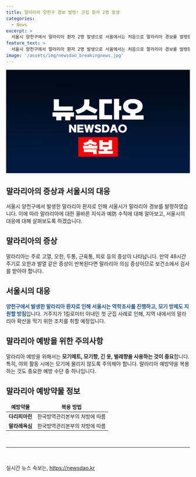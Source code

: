 ```yaml
---
title: 말라리아 양천구 경보 발령! 군집 환자 2명 발생
categories:
  - News
excerpt: >
  서울시 양천구에서 말라리아 환자 2명 발생으로 서울에서는 처음으로 말라리아 경보를 발령했습니다. 환자들은 증상 발생 간격이 2주 이내이고, 거주지가 가까운 첫 군집 사례입니다. 서울시는 역학조사와 모기 방제를 실시하며, 의심 증상이 있을 경우 보건소에서 검사 받을 수 있도록 안내했습니다. (150자)
feature_text: >
  서울시 양천구에서 말라리아 환자 2명 발생으로 서울에서는 처음으로 말라리아 경보를 발령했습니다. 환자들은 증상 발생 간격이 2주 이내이고, 거주지가 가까운 첫 군집 사례입니다. 서울시는 역학조사와 모기 방제를 실시하며, 의심 증상이 있을 경우 보건소에서 검사 받을 수 있도록 안내했습니다. (150자)
image: '/assets/img/newsdao_breakingnews.jpg'
---
```


<p><img src="/assets/img/newsdao_breakingnews.jpg" alt="ontimetimes 속보" /></p>

<h2>말라리아의 증상과 서울시의 대응</h2>

<p data-ke-size="size16">서울시 양천구에서 발생한 말라리아 환자로 인해 서울시가 말라리아 경보를 발령하였습니다. 이에 따라 말라리아에 대한 올바른 지식과 예防 수칙에 대해 알아보고, 서울시의 대응에 대해 살펴보도록 하겠습니다.</p>

<h2 data-ke-size="size26">말라리아의 증상</h2>

<p data-ke-size="size16">말라리아는 주로 고열, 오한, 두통, 근육통, 피로 등의 증상이 나타납니다. 만약 48시간 주기로 오한과 발열 같은 증상이 반복된다면 말라리아 의심 증상이므로 보건소에서 검사를 받아야 합니다.</p>

<h2 data-ke-size="size26">서울시의 대응</h2>

<p data-ke-size="size16"><b><span style="color: #1a5490;">양천구에서 발생한 말라리아 환자로 인해 서울시는 역학조사를 진행하고, 모기 방제도 지원할 방침</span></b>입니다. 거주지가 1킬로미터 이내인 첫 군집 사례로 인해, 지역 내에서의 말라리아 확산을 막기 위한 조치를 취할 예정입니다.</p>

<h2 data-ke-size="size26">말라리아 예방을 위한 주의사항</h2>

<p data-ke-size="size16">말라리아 예방을 위해서는 <b>모기매트, 모기향, 긴 옷, 벌레향을 사용하는 것이 중요</b>합니다. 특히, 야외 활동 시에는 모기에 물리지 않도록 주의해야 합니다. 말라리아 예방약을 복용하는 것도 중요한 예방 수단 중 하나입니다.</p>

<h2 data-ke-size="size26">말라리아 예방약물 정보</h2>

<table>
<thead>
<tr>
<td style="text-align: center; height: 17px;"><b>예방약물</b></td>
<td style="text-align: center; height: 17px;"><b>복용 방법</b></td>
</tr>
</thead>
<tbody>
<tr>
<td style="text-align: center; height: 17px;"><b>다리피마린</b></td>
<td style="text-align: center; height: 17px;">한국방역관리본부의 처방에 따름</td>
</tr>
<tr>
<td style="text-align: center; height: 17px;"><b>말라레옥심</b></td>
<td style="text-align: center; height: 17px;">한국방역관리본부의 처방에 따름</td>
</tr>
</tbody>
</table>

<p data-ke-size="size16">&nbsp;</p>

<hr>

<p data-ke-size="size16">&nbsp;</p>
실시간 뉴스 속보는, <a href="https://newsdao.kr" rel="dofollow">https://newsdao.kr</a>


